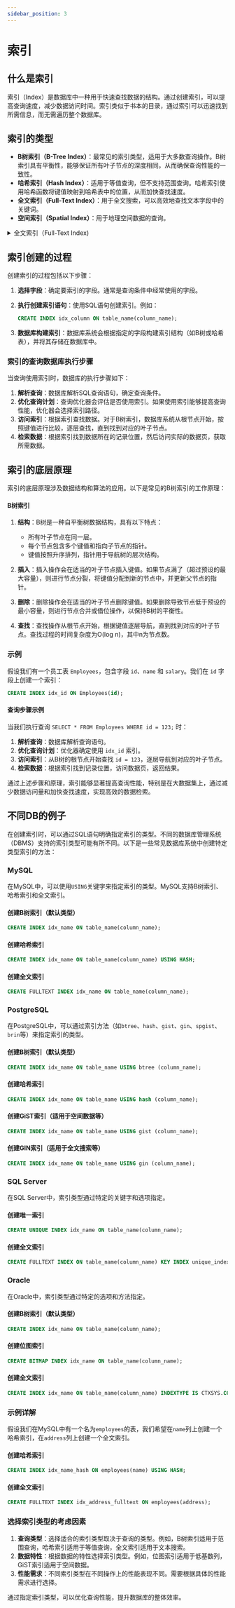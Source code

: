 ```yaml
---
sidebar_position: 3
---
```


# 索引

## 什么是索引

索引（Index）是数据库中一种用于快速查找数据的结构。通过创建索引，可以提高查询速度，减少数据访问时间。索引类似于书本的目录，通过索引可以迅速找到所需信息，而无需遍历整个数据库。

## 索引的类型

- **B树索引（B-Tree Index）**：最常见的索引类型，适用于大多数查询操作。B树索引具有平衡性，能够保证所有叶子节点的深度相同，从而确保查询性能的一致性。
- **哈希索引（Hash Index）**：适用于等值查询，但不支持范围查询。哈希索引使用哈希函数将键值映射到哈希表中的位置，从而加快查找速度。
- **全文索引（Full-Text Index）**：用于全文搜索，可以高效地查找文本字段中的关键词。
- **空间索引（Spatial Index）**：用于地理空间数据的查询。

<details>
  <summary>全文索引（Full-Text Index)</summary>
  <div>
   全文索引（Full-Text Index）是一种用于加速全文搜索的索引类型，特别适用于在大量文本数据中进行关键词搜索。与传统的索引不同，全文索引能够处理复杂的文本搜索需求，例如搜索词频、词位置、词组匹配等。下面详细解释全文索引的概念、工作原理、创建和使用。

   全文索引的概念
   全文索引是一种针对文本数据的索引，能够高效地处理以下类型的查询：
   
   关键词搜索：查找包含特定关键词的文本。
   短语搜索：查找包含特定短语的文本。
   布尔搜索：使用布尔运算符（AND、OR、NOT）组合关键词进行搜索。
   相似度搜索：查找与指定文本相似的记录。
   全文索引的工作原理
   全文索引通过以下步骤工作：
   
   分词：将文本字段拆分为独立的词或词组。这一步通常需要自然语言处理技术。
   倒排索引：创建一个倒排索引，将每个词映射到包含该词的文档列表。倒排索引是一种高效的数据结构，适用于快速查找包含特定词的文档。
   词频统计：记录每个词在每个文档中出现的频率，支持相关性排序。
   位置索引：记录每个词在文档中的位置，支持短语搜索和临近搜索。
  </div>
</details>



## 索引创建的过程

创建索引的过程包括以下步骤：

1. **选择字段**：确定要索引的字段。通常是查询条件中经常使用的字段。
2. **执行创建索引语句**：使用SQL语句创建索引。例如：

   ```sql
   CREATE INDEX idx_column ON table_name(column_name);
   ```
3. **数据库构建索引**：数据库系统会根据指定的字段构建索引结构（如B树或哈希表），并将其存储在数据库中。

### 索引的查询数据库执行步骤

当查询使用索引时，数据库的执行步骤如下：

1. **解析查询**：数据库解析SQL查询语句，确定查询条件。
2. **优化查询计划**：查询优化器会评估是否使用索引。如果使用索引能够提高查询性能，优化器会选择索引路径。
3. **访问索引**：根据索引查找数据。对于B树索引，数据库系统从根节点开始，按照键值进行比较，逐层查找，直到找到对应的叶子节点。
4. **检索数据**：根据索引找到数据所在的记录位置，然后访问实际的数据页，获取所需数据。

## 索引的底层原理

索引的底层原理涉及数据结构和算法的应用。以下是常见的B树索引的工作原理：

#### B树索引

1. **结构**：B树是一种自平衡树数据结构，具有以下特点：
    - 所有叶子节点在同一层。
    - 每个节点包含多个键值和指向子节点的指针。
    - 键值按照升序排列，指针用于导航树的层次结构。

2. **插入**：插入操作会在适当的叶子节点插入键值。如果节点满了（超过预设的最大容量），则进行节点分裂，将键值分配到新的节点中，并更新父节点的指针。

3. **删除**：删除操作会在适当的叶子节点删除键值。如果删除导致节点低于预设的最小容量，则进行节点合并或借位操作，以保持B树的平衡性。

4. **查找**：查找操作从根节点开始，根据键值逐层导航，直到找到对应的叶子节点。查找过程的时间复杂度为O(log n)，其中n为节点数。

### 示例

假设我们有一个员工表 `Employees`，包含字段 `id`、`name` 和 `salary`。我们在 `id` 字段上创建一个索引：

```sql
CREATE INDEX idx_id ON Employees(id);
```

#### 查询步骤示例

当我们执行查询 `SELECT * FROM Employees WHERE id = 123;` 时：

1. **解析查询**：数据库解析查询语句。
2. **优化查询计划**：优化器确定使用 `idx_id` 索引。
3. **访问索引**：从B树的根节点开始查找 `id = 123`，逐层导航到对应的叶子节点。
4. **检索数据**：根据索引找到记录位置，访问数据页，返回结果。

通过上述步骤和原理，索引能够显著提高查询性能，特别是在大数据集上，通过减少数据访问量和加快查找速度，实现高效的数据检索。

## 不同DB的例子

在创建索引时，可以通过SQL语句明确指定索引的类型。不同的数据库管理系统（DBMS）支持的索引类型可能有所不同。以下是一些常见数据库系统中创建特定类型索引的方法：

### MySQL

在MySQL中，可以使用`USING`关键字来指定索引的类型。MySQL支持B树索引、哈希索引和全文索引。

#### 创建B树索引（默认类型）
```sql
CREATE INDEX idx_name ON table_name(column_name);
```

#### 创建哈希索引
```sql
CREATE INDEX idx_name ON table_name(column_name) USING HASH;
```

#### 创建全文索引
```sql
CREATE FULLTEXT INDEX idx_name ON table_name(column_name);
```

### PostgreSQL

在PostgreSQL中，可以通过索引方法（如`btree`、`hash`、`gist`、`gin`、`spgist`、`brin`等）来指定索引的类型。

#### 创建B树索引（默认类型）
```sql
CREATE INDEX idx_name ON table_name USING btree (column_name);
```

#### 创建哈希索引
```sql
CREATE INDEX idx_name ON table_name USING hash (column_name);
```

#### 创建GiST索引（适用于空间数据等）
```sql
CREATE INDEX idx_name ON table_name USING gist (column_name);
```

#### 创建GIN索引（适用于全文搜索等）
```sql
CREATE INDEX idx_name ON table_name USING gin (column_name);
```

### SQL Server

在SQL Server中，索引类型通过特定的关键字和选项指定。

#### 创建唯一索引
```sql
CREATE UNIQUE INDEX idx_name ON table_name(column_name);
```

#### 创建全文索引
```sql
CREATE FULLTEXT INDEX ON table_name(column_name) KEY INDEX unique_index_name;
```

### Oracle

在Oracle中，索引类型通过特定的选项和方法指定。

#### 创建B树索引（默认类型）
```sql
CREATE INDEX idx_name ON table_name(column_name);
```

#### 创建位图索引
```sql
CREATE BITMAP INDEX idx_name ON table_name(column_name);
```

#### 创建全文索引
```sql
CREATE INDEX idx_name ON table_name(column_name) INDEXTYPE IS CTXSYS.CONTEXT;
```

### 示例详解

假设我们在MySQL中有一个名为`employees`的表，我们希望在`name`列上创建一个哈希索引，在`address`列上创建一个全文索引。

#### 创建哈希索引
```sql
CREATE INDEX idx_name_hash ON employees(name) USING HASH;
```

#### 创建全文索引
```sql
CREATE FULLTEXT INDEX idx_address_fulltext ON employees(address);
```

### 选择索引类型的考虑因素

1. **查询类型**：选择适合的索引类型取决于查询的类型。例如，B树索引适用于范围查询，哈希索引适用于等值查询，全文索引适用于文本搜索。
2. **数据特性**：根据数据的特性选择索引类型。例如，位图索引适用于低基数列，GiST索引适用于空间数据。
3. **性能需求**：不同索引类型在不同操作上的性能表现不同。需要根据具体的性能需求进行选择。

通过指定索引类型，可以优化查询性能，提升数据库的整体效率。